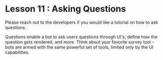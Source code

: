 # Lesson 11 : Asking Questions

Please reach out to the developers if you would like a tutorial on how to ask questions.

Questions enable a bot to ask users questions through UI's, define how the question gets rendered, and more. Think about your favorite survey tool - bots are armed with the same powerful set of tools, limited only by the UI capabilities.

